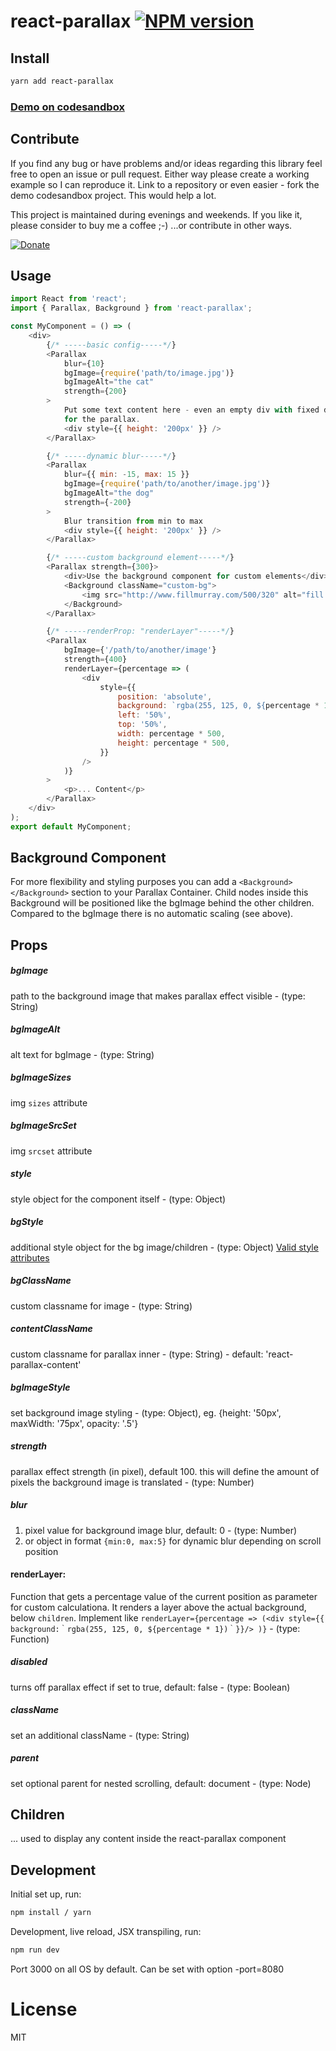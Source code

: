 # react-parallax [![NPM version][npm-image]][npm-url]

## Install

```sh
yarn add react-parallax
```

### [Demo on codesandbox](https://codesandbox.io/embed/r0yEkozrw?view=preview)

## Contribute

If you find any bug or have problems and/or ideas regarding this library feel free to open an issue or pull request. Either way please create a working example so I can reproduce it. Link to a repository or even easier - fork the demo codesandbox project. This would help a lot.

This project is maintained during evenings and weekends. If you like it, please consider to buy me a coffee ;-) ...or contribute in other ways.

<a href="https://www.buymeacoffee.com/rrutsche" target="_blank"><img src="https://www.buymeacoffee.com/assets/img/custom_images/orange_img.png" alt="Donate" style="height: auto !important;width: auto !important;" ></a>

## Usage

```javascript
import React from 'react';
import { Parallax, Background } from 'react-parallax';

const MyComponent = () => (
    <div>
        {/* -----basic config-----*/}
        <Parallax
            blur={10}
            bgImage={require('path/to/image.jpg')}
            bgImageAlt="the cat"
            strength={200}
        >
            Put some text content here - even an empty div with fixed dimensions to have a height
            for the parallax.
            <div style={{ height: '200px' }} />
        </Parallax>

        {/* -----dynamic blur-----*/}
        <Parallax
            blur={{ min: -15, max: 15 }}
            bgImage={require('path/to/another/image.jpg')}
            bgImageAlt="the dog"
            strength={-200}
        >
            Blur transition from min to max
            <div style={{ height: '200px' }} />
        </Parallax>

        {/* -----custom background element-----*/}
        <Parallax strength={300}>
            <div>Use the background component for custom elements</div>
            <Background className="custom-bg">
                <img src="http://www.fillmurray.com/500/320" alt="fill murray" />
            </Background>
        </Parallax>

        {/* -----renderProp: "renderLayer"-----*/}
        <Parallax
            bgImage={'/path/to/another/image'}
            strength={400}
            renderLayer={percentage => (
                <div
                    style={{
                        position: 'absolute',
                        background: `rgba(255, 125, 0, ${percentage * 1})`,
                        left: '50%',
                        top: '50%',
                        width: percentage * 500,
                        height: percentage * 500,
                    }}
                />
            )}
        >
            <p>... Content</p>
        </Parallax>
    </div>
);
export default MyComponent;
```

## Background Component

For more flexibility and styling purposes you can add a `<Background></Background>` section to your Parallax Container. Child nodes inside this Background will be positioned like the bgImage behind the other children. Compared to the bgImage there is no automatic scaling (see above).

## Props

##### bgImage

path to the background image that makes parallax effect visible - (type: String)

##### bgImageAlt

alt text for bgImage - (type: String)

##### bgImageSizes

img `sizes` attribute

##### bgImageSrcSet

img `srcset` attribute

##### style

style object for the component itself - (type: Object)

##### bgStyle

additional style object for the bg image/children - (type: Object)
[Valid style attributes](https://developer.mozilla.org/en-US/docs/Web/CSS/CSS_Properties_Reference)

##### bgClassName

custom classname for image - (type: String)

##### contentClassName

custom classname for parallax inner - (type: String) - default: 'react-parallax-content'

##### bgImageStyle

set background image styling - (type: Object), eg. {height: '50px', maxWidth: '75px', opacity: '.5'}

##### strength

parallax effect strength (in pixel), default 100. this will define the amount of pixels the background image is translated - (type: Number)

##### blur

1. pixel value for background image blur, default: 0 - (type: Number)
2. or object in format `{min:0, max:5}` for dynamic blur depending on scroll position

#### renderLayer:

Function that gets a percentage value of the current position as parameter for custom calculationa. It renders a layer above the actual background, below `children`. Implement like `renderLayer={percentage => (<div style={{ background:｀rgba(255, 125, 0, ${percentage * 1})｀}}/> )}` - (type: Function)

##### disabled

turns off parallax effect if set to true, default: false - (type: Boolean)

##### className

set an additional className - (type: String)

##### parent

set optional parent for nested scrolling, default: document - (type: Node)

## Children

... used to display any content inside the react-parallax component

## Development

Initial set up, run:

```sh
npm install / yarn
```

Development, live reload, JSX transpiling, run:

```sh
npm run dev
```

Port 3000 on all OS by default. Can be set with option -port=8080

# License

MIT

[npm-image]: https://img.shields.io/npm/v/react-parallax.svg?style=flat-square
[npm-url]: https://www.npmjs.com/package/react-parallax
